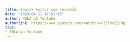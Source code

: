 ```yaml
---
title: Samisk kultur som reisemål
date: "2023-04-11 17:51:16"
author: NDLA på Youtube
authorlink: https://www.youtube.com/watch?v=r33TRxZ2ZNg
tags:
- NDLA-pa-Youtube
---
```

